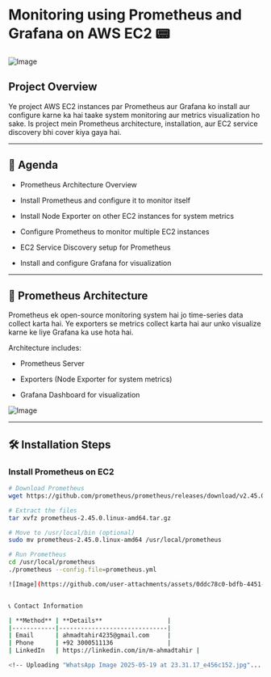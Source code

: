 # **Monitoring using Prometheus and Grafana on AWS EC2 📟**

![Image](https://github.com/user-attachments/assets/1d4649be-283f-4dab-8360-35c6fc584d00)

## **Project Overview**

Ye project AWS EC2 instances par Prometheus aur Grafana ko install aur configure karne ka hai taake system monitoring aur metrics visualization ho sake. Is project mein Prometheus architecture, installation, aur EC2 service discovery bhi cover kiya gaya hai.

---

## **📌 Agenda**

- Prometheus Architecture Overview  

- Install Prometheus and configure it to monitor itself  

- Install Node Exporter on other EC2 instances for system metrics  

- Configure Prometheus to monitor multiple EC2 instances  

- EC2 Service Discovery setup for Prometheus  

- Install and configure Grafana for visualization  

---

## **📡 Prometheus Architecture**

Prometheus ek open-source monitoring system hai jo time-series data collect karta hai. Ye exporters se metrics collect karta hai aur unko visualize karne ke liye Grafana ka use hota hai.

Architecture includes:  

- Prometheus Server  

- Exporters (Node Exporter for system metrics)  

- Grafana Dashboard for visualization  


![Image](https://github.com/user-attachments/assets/ce6ef1c2-e992-4d25-81dd-13d0bdb8a1ae)

---

## **🛠️ Installation Steps**

### **Install Prometheus on EC2**

```bash
# Download Prometheus
wget https://github.com/prometheus/prometheus/releases/download/v2.45.0/prometheus-2.45.0.linux-amd64.tar.gz

# Extract the files
tar xvfz prometheus-2.45.0.linux-amd64.tar.gz

# Move to /usr/local/bin (optional)
sudo mv prometheus-2.45.0.linux-amd64 /usr/local/prometheus

# Run Prometheus
cd /usr/local/prometheus
./prometheus --config.file=prometheus.yml

![Image](https://github.com/user-attachments/assets/0ddc78c0-bdfb-4451-a423-357e3c80af73)


📞 Contact Information

| **Method** | **Details**                  |
|------------|------------------------------|
| Email      | ahmadtahir4235@gmail.com     |
| Phone      | +92 3000511136               |
| LinkedIn   | https://linkedin.com/in/m-ahmadtahir |

<!-- Uploading "WhatsApp Image 2025-05-19 at 23.31.17_e456c152.jpg"... -->
